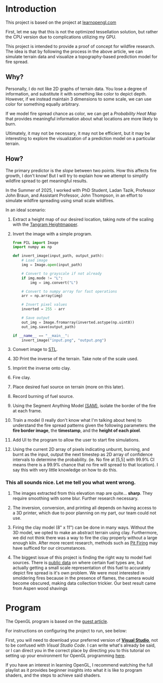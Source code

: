 # Introduction
This project is based on the project at [learnopengl.com](https://learnopengl.com/Guest-Articles/2021/Tessellation/Height-map)

First, let me say that this is not the optimized tessellation solution, but rather the CPU version due to complications utilizing my GPU.

This project is intended to provide a proof of concept for wildfire research. The idea is that by following the process in the above article, we can simulate terrain data and visualize a topography-based prediction model for fire spread.

## Why?

Personally, I do not like 2D graphs of terrain data. You lose a degree of information, and substitute it with something like color to depict depth. However, if we instead maintain 3 dimensions to some scale, we can use color for something equally arbitrary.

If we model fire spread chance as color, we can get a *Probability Heat Map* that provides meaningful information about what locations are more likely to burn.

Ultimately, it may not be necessary, it may not be efficient, but it may be interesting to explore the visualization of a prediction model on a particular terrain.

## How?

The primary predictor is the *slope* between two points. How this affects fire growth, I don't know! But I will try to explain how we attempt to simplify wildfire spread to get meaningful results.

In the Summer of 2025, I worked with PhD Student, Ladan Tazik, Professor John Braun, and Assistant Professor, John Thompson, in an effort to simulate wildfire spreading using small scale wildfires.

In an ideal scenario:

1. Extract a height map of our desired location, taking note of the scaling with the [Tangram Heightmapper](https://tangrams.github.io/heightmapper/).

1. Invert the image with a simple program.
    ```python
    from PIL import Image
    import numpy as np

    def invert_image(input_path, output_path):
        # Load image
        img = Image.open(input_path)

        # Convert to grayscale if not already
        if img.mode != "L":
            img = img.convert("L")

        # Convert to numpy array for fast operations
        arr = np.array(img)

        # Invert pixel values
        inverted = 255 - arr

        # Save output
        out_img = Image.fromarray(inverted.astype(np.uint8))
        out_img.save(output_path)

    if __name__ == "__main__":
        invert_image("input.png", "output.png")
    ```
1. Convert image to [STL](https://imagetostl.com/convert/file/png/to/stl#convert).

1. 3D Print the inverse of the terrain. Take note of the scale used.

1. Imprint the inverse onto clay.

1. Fire clay.

1. Place desired fuel source on terrain (more on this later).

1. Record burning of fuel source.

1. Using the Segment Anything Model [(SAM)](https://openaccess.thecvf.com/content/ICCV2023/papers/Kirillov_Segment_Anything_ICCV_2023_paper.pdf), isolate the border of the fire at each frame.

1. Train a model (I really don't know what I'm talking about here) to understand the fire spread patterns given the following parameters: the **fire border image**, the **timestamp**, and the **height of each pixel**.

1. Add UI to the program to allow the user to start fire simulations.

1. Using the current 2D array of pixels indicating unburnt, burning, and burnt as the input, output the next timestep as 2D array of confidence intervals to determine the probability. (ie. No fire at [5,5] with 99.9% CI means there is a 99.9% chance that no fire will spread to that location). I say this with very little knowledge on how to do this.

### This all sounds nice. Let me tell you what went wrong.

1. The images extracted from this elevation map are quite... **sharp**. They require smoothing with some blur. Further research necessary.

1. The inversion, conversion, and printing all depends on having access to a 3D printer, which due to poor planning on my part, our team could not use.

1. Firing the clay model (8" x 11") can be done in many ways. Without the 3D model, we opted to make an abstract terrain using clay. Furthermore, we did not think there was a way to fire the clay properly without a large enough kiln. After more recent research, methods such as [Pit Firing](https://thepotterywheel.com/how-to-fire-clay-at-home/) may have sufficed for our circumstances.

1. The biggest issue of this project is finding the right way to model fuel sources. There is [public data](https://www.arcgis.com/home/item.html?id=9a1f02ec49b84911ab06b016fbfae62e) on where certain fuel types are, but actually getting a small scale representation of this fuel to accurately depict fire spread is it's own problem. We were most interested in smoldering fires because in the presence of flames, the camera would become obscured, making data collection trickier. Our best result came from Aspen wood shavings

# Program

The OpenGL program is based on the [guest article](https://learnopengl.com/Guest-Articles/2021/Tessellation/Height-map).

For instructions on configuring the project to run, see below:

First, you will need to download your preferred version of [**Visual Studio**](https://visualstudio.microsoft.com/downloads/), not to be confused with *Visual Studio Code*. I can write what's already be said, or I can direct you in the correct place by directing you to this tutorial on setting up your environment for OpenGL programming [here](https://www.youtube.com/watch?v=XpBGwZNyUh0&list=PLPaoO-vpZnumdcb4tZc4x5Q-v7CkrQ6M-&index=1).

If you have an interest in learning OpenGL, I recommend watching the full playlist as it provides beginner insights into what it is like to program shaders, and the steps to achieve said shaders.